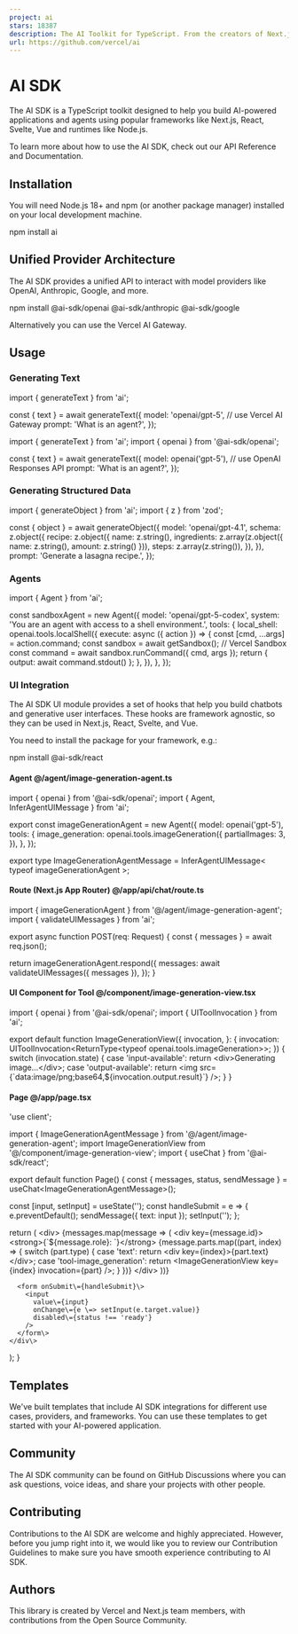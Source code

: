 ```yaml
---
project: ai
stars: 18387
description: The AI Toolkit for TypeScript. From the creators of Next.js, the AI SDK is a free open-source library for building AI-powered applications and agents 
url: https://github.com/vercel/ai
---
```


AI SDK
======

The AI SDK is a TypeScript toolkit designed to help you build AI-powered applications and agents using popular frameworks like Next.js, React, Svelte, Vue and runtimes like Node.js.

To learn more about how to use the AI SDK, check out our API Reference and Documentation.

Installation
------------

You will need Node.js 18+ and npm (or another package manager) installed on your local development machine.

npm install ai

Unified Provider Architecture
-----------------------------

The AI SDK provides a unified API to interact with model providers like OpenAI, Anthropic, Google, and more.

npm install @ai-sdk/openai @ai-sdk/anthropic @ai-sdk/google

Alternatively you can use the Vercel AI Gateway.

Usage
-----

### Generating Text

import { generateText } from 'ai';

const { text } \= await generateText({
  model: 'openai/gpt-5', // use Vercel AI Gateway
  prompt: 'What is an agent?',
});

import { generateText } from 'ai';
import { openai } from '@ai-sdk/openai';

const { text } \= await generateText({
  model: openai('gpt-5'), // use OpenAI Responses API
  prompt: 'What is an agent?',
});

### Generating Structured Data

import { generateObject } from 'ai';
import { z } from 'zod';

const { object } \= await generateObject({
  model: 'openai/gpt-4.1',
  schema: z.object({
    recipe: z.object({
      name: z.string(),
      ingredients: z.array(z.object({ name: z.string(), amount: z.string() })),
      steps: z.array(z.string()),
    }),
  }),
  prompt: 'Generate a lasagna recipe.',
});

### Agents

import { Agent } from 'ai';

const sandboxAgent \= new Agent({
  model: 'openai/gpt-5-codex',
  system: 'You are an agent with access to a shell environment.',
  tools: {
    local\_shell: openai.tools.localShell({
      execute: async ({ action }) \=> {
        const \[cmd, ...args\] \= action.command;
        const sandbox \= await getSandbox(); // Vercel Sandbox
        const command \= await sandbox.runCommand({ cmd, args });
        return { output: await command.stdout() };
      },
    }),
  },
});

### UI Integration

The AI SDK UI module provides a set of hooks that help you build chatbots and generative user interfaces. These hooks are framework agnostic, so they can be used in Next.js, React, Svelte, and Vue.

You need to install the package for your framework, e.g.:

npm install @ai-sdk/react

#### Agent @/agent/image-generation-agent.ts

import { openai } from '@ai-sdk/openai';
import { Agent, InferAgentUIMessage } from 'ai';

export const imageGenerationAgent \= new Agent({
  model: openai('gpt-5'),
  tools: {
    image\_generation: openai.tools.imageGeneration({
      partialImages: 3,
    }),
  },
});

export type ImageGenerationAgentMessage \= InferAgentUIMessage<
  typeof imageGenerationAgent
\>;

#### Route (Next.js App Router) @/app/api/chat/route.ts

import { imageGenerationAgent } from '@/agent/image-generation-agent';
import { validateUIMessages } from 'ai';

export async function POST(req: Request) {
  const { messages } \= await req.json();

  return imageGenerationAgent.respond({
    messages: await validateUIMessages({ messages }),
  });
}

#### UI Component for Tool @/component/image-generation-view.tsx

import { openai } from '@ai-sdk/openai';
import { UIToolInvocation } from 'ai';

export default function ImageGenerationView({
  invocation,
}: {
  invocation: UIToolInvocation<ReturnType<typeof openai.tools.imageGeneration\>\>;
}) {
  switch (invocation.state) {
    case 'input-available':
      return <div\>Generating image...</div\>;
    case 'output-available':
      return <img src\={\`data:image/png;base64,${invocation.output.result}\`} />;
  }
}

#### Page @/app/page.tsx

'use client';

import { ImageGenerationAgentMessage } from '@/agent/image-generation-agent';
import ImageGenerationView from '@/component/image-generation-view';
import { useChat } from '@ai-sdk/react';

export default function Page() {
  const { messages, status, sendMessage } \=
    useChat<ImageGenerationAgentMessage\>();

  const \[input, setInput\] \= useState('');
  const handleSubmit \= e \=> {
    e.preventDefault();
    sendMessage({ text: input });
    setInput('');
  };

  return (
    <div\>
      {messages.map(message \=> (
        <div key\={message.id}\>
          <strong\>{\`${message.role}: \`}</strong\>
          {message.parts.map((part, index) \=> {
            switch (part.type) {
              case 'text':
                return <div key\={index}\>{part.text}</div\>;
              case 'tool-image\_generation':
                return <ImageGenerationView key\={index} invocation\={part} />;
            }
          })}
        </div\>
      ))}

      <form onSubmit\={handleSubmit}\>
        <input
          value\={input}
          onChange\={e \=> setInput(e.target.value)}
          disabled\={status !== 'ready'}
        />
      </form\>
    </div\>
  );
}

Templates
---------

We've built templates that include AI SDK integrations for different use cases, providers, and frameworks. You can use these templates to get started with your AI-powered application.

Community
---------

The AI SDK community can be found on GitHub Discussions where you can ask questions, voice ideas, and share your projects with other people.

Contributing
------------

Contributions to the AI SDK are welcome and highly appreciated. However, before you jump right into it, we would like you to review our Contribution Guidelines to make sure you have smooth experience contributing to AI SDK.

Authors
-------

This library is created by Vercel and Next.js team members, with contributions from the Open Source Community.
